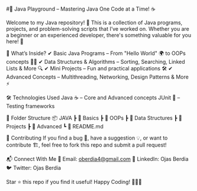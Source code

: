 #🚀 Java Playground – Mastering Java One Code at a Time! ☕

Welcome to my Java repository! 🎉 This is a collection of Java programs, projects, and problem-solving scripts that I’ve worked on. Whether you are a beginner or an experienced developer, there's something valuable for you here! 🚀

📌 What’s Inside?
✔ Basic Java Programs – From "Hello World" 🌍 to OOPs concepts 👨‍💻
✔ Data Structures & Algorithms – Sorting, Searching, Linked Lists & More 🔍
✔ Mini Projects – Fun and practical applications 🛠️
✔ Advanced Concepts – Multithreading, Networking, Design Patterns & More ⚡

🛠️ Technologies Used
Java ☕ – Core and Advanced concepts
JUnit 🧪 – Testing frameworks

📂 Folder Structure
📦 JAVA
 ┣ 📂 Basics
 ┣ 📂 OOPs
 ┣ 📂 Data Structures
 ┣ 📂 Projects
 ┣ 📂 Advanced
 ┗ 📜 README.md

 
🤝 Contributing
If you find a bug 🐛, have a suggestion 💡, or want to contribute 🏗️, feel free to fork this repo and submit a pull request!

📬 Connect With Me
📧 Email: oberdia4@gmail.com
🔗 LinkedIn: Ojas Berdia
🐦 Twitter: Ojas Berdia

Star ⭐ this repo if you find it useful! Happy Coding! 👨‍💻🔥
